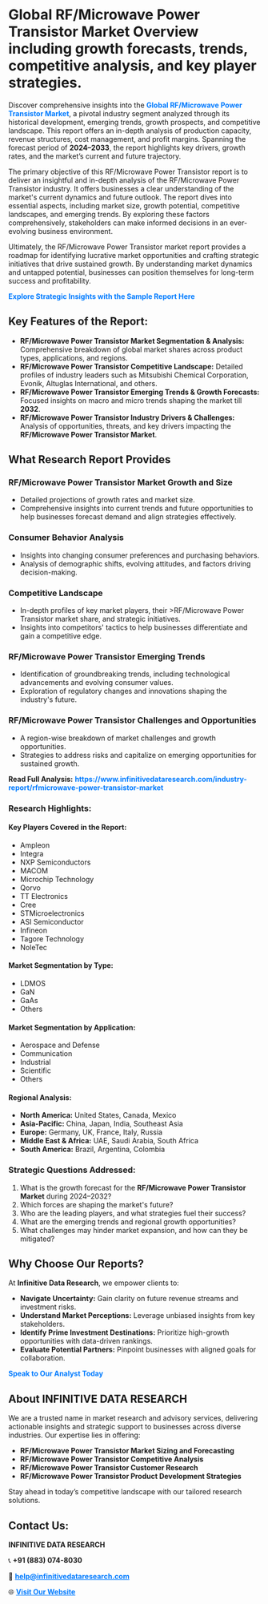 <h1>Global RF/Microwave Power Transistor Market Overview including growth forecasts, trends, competitive analysis, and key player strategies.</h1>
<p>
Discover comprehensive insights into the 
<a href="https://www.infinitivedataresearch.com/industry-report/rfmicrowave-power-transistor-market" rel="dofollow" style="color: #007BFF; text-decoration: none;"><strong>Global RF/Microwave Power Transistor Market</strong></a>, a pivotal industry segment analyzed through its historical development, emerging trends, growth prospects, and competitive landscape. This report offers an in-depth analysis of production capacity, revenue structures, cost management, and profit margins. Spanning the forecast period of <strong>2024–2033</strong>, the report highlights key drivers, growth rates, and the market’s current and future trajectory.
</p>
<p>
The primary objective of this RF/Microwave Power Transistor report is to deliver an insightful and in-depth analysis of the RF/Microwave Power Transistor industry. It offers businesses a clear understanding of the market's current dynamics and future outlook. The report dives into essential aspects, including market size, growth potential, competitive landscapes, and emerging trends. By exploring these factors comprehensively, stakeholders can make informed decisions in an ever-evolving business environment.
</p>
<p>
Ultimately, the RF/Microwave Power Transistor market report provides a roadmap for identifying lucrative market opportunities and crafting strategic initiatives that drive sustained growth. By understanding market dynamics and untapped potential, businesses can position themselves for long-term success and profitability.
</p>
<p>
<a href="https://www.infinitivedataresearch.com/request-sample/reportId=107212" style="color: #007BFF; text-decoration: none;"><strong>Explore Strategic Insights with the Sample Report Here</strong></a>
</p>

<h2>Key Features of the Report:</h2>
<ul>
<li><strong>RF/Microwave Power Transistor Market Segmentation & Analysis:</strong> Comprehensive breakdown of global market shares across product types, applications, and regions.</li>
<li><strong>RF/Microwave Power Transistor Competitive Landscape:</strong> Detailed profiles of industry leaders such as Mitsubishi Chemical Corporation, Evonik, Altuglas International, and others.</li>
<li><strong>RF/Microwave Power Transistor Emerging Trends & Growth Forecasts:</strong> Focused insights on macro and micro trends shaping the market till <strong>2032</strong>.</li>
<li><strong>RF/Microwave Power Transistor Industry Drivers & Challenges:</strong> Analysis of opportunities, threats, and key drivers impacting the <strong>RF/Microwave Power Transistor Market</strong>.</li>
</ul>

<h2>What Research Report Provides</h2>
<h3>RF/Microwave Power Transistor Market Growth and Size</h3>
<ul>
<li>Detailed projections of growth rates and market size.</li>
<li>Comprehensive insights into current trends and future opportunities to help businesses forecast demand and align strategies effectively.</li>
</ul>

<h3>Consumer Behavior Analysis</h3>
<ul>
<li>Insights into changing consumer preferences and purchasing behaviors.</li>
<li>Analysis of demographic shifts, evolving attitudes, and factors driving decision-making.</li>
</ul>

<h3>Competitive Landscape</h3>
<ul>
<li>In-depth profiles of key market players, their >RF/Microwave Power Transistor market share, and strategic initiatives.</li>
<li>Insights into competitors' tactics to help businesses differentiate and gain a competitive edge.</li>
</ul>

<h3>RF/Microwave Power Transistor Emerging Trends</h3>
<ul>
<li>Identification of groundbreaking trends, including technological advancements and evolving consumer values.</li>
<li>Exploration of regulatory changes and innovations shaping the industry's future.</li>
</ul>

<h3>RF/Microwave Power Transistor Challenges and Opportunities</h3>
<ul>
<li>A region-wise breakdown of market challenges and growth opportunities.</li>
<li>Strategies to address risks and capitalize on emerging opportunities for sustained growth.</li>
</ul>
<p><strong>Read Full Analysis:</strong> <a href="https://www.infinitivedataresearch.com/industry-report/rfmicrowave-power-transistor-market" rel="dofollow" style="color: #007BFF; text-decoration: none;"><strong>https://www.infinitivedataresearch.com/industry-report/rfmicrowave-power-transistor-market</strong></a></p>
<h3>Research Highlights:</h3>
<h4>Key Players Covered in the Report:</h4>
<ul><li>Ampleon</li><li>Integra</li><li>NXP Semiconductors</li><li>MACOM</li><li>Microchip Technology</li><li>Qorvo</li><li>TT Electronics</li><li>Cree</li><li>STMicroelectronics</li><li>ASI Semiconductor</li><li>Infineon</li><li>Tagore Technology</li><li>NoleTec</li></ul>
<h4>Market Segmentation by Type:</h4>
<ul><li>LDMOS</li><li>GaN</li><li>GaAs</li><li>Others</li></ul>
<h4>Market Segmentation by Application:</h4>
<ul><li>Aerospace and Defense</li><li>Communication</li><li>Industrial</li><li>Scientific</li><li>Others</li></ul>

<h4>Regional Analysis:</h4>
<ul>
<li><strong>North America:</strong> United States, Canada, Mexico</li>
<li><strong>Asia-Pacific:</strong> China, Japan, India, Southeast Asia</li>
<li><strong>Europe:</strong> Germany, UK, France, Italy, Russia</li>
<li><strong>Middle East & Africa:</strong> UAE, Saudi Arabia, South Africa</li>
<li><strong>South America:</strong> Brazil, Argentina, Colombia</li>
</ul>

<h3>Strategic Questions Addressed:</h3>
<ol>
<li>What is the growth forecast for the <strong>RF/Microwave Power Transistor Market</strong> during 2024–2032?</li>
<li>Which forces are shaping the market's future?</li>
<li>Who are the leading players, and what strategies fuel their success?</li>
<li>What are the emerging trends and regional growth opportunities?</li>
<li>What challenges may hinder market expansion, and how can they be mitigated?</li>
</ol>

<h2>Why Choose Our Reports?</h2>
<p>At <strong>Infinitive Data Research</strong>, we empower clients to:</p>
<ul>
<li><strong>Navigate Uncertainty:</strong> Gain clarity on future revenue streams and investment risks.</li>
<li><strong>Understand Market Perceptions:</strong> Leverage unbiased insights from key stakeholders.</li>
<li><strong>Identify Prime Investment Destinations:</strong> Prioritize high-growth opportunities with data-driven rankings.</li>
<li><strong>Evaluate Potential Partners:</strong> Pinpoint businesses with aligned goals for collaboration.</li>
</ul>
<p><a href="https://www.infinitivedataresearch.com/industry-report/rfmicrowave-power-transistor-market" rel="dofollow" style="color: #007BFF; text-decoration: none;"><strong>Speak to Our Analyst Today</strong></a></p>

<h2>About INFINITIVE DATA RESEARCH</h2>
<p>We are a trusted name in market research and advisory services, delivering actionable insights and strategic support to businesses across diverse industries. Our expertise lies in offering:</p>
<ul>
<li><strong>RF/Microwave Power Transistor Market Sizing and Forecasting</strong></li>
<li><strong>RF/Microwave Power Transistor Competitive Analysis</strong></li>
<li><strong>RF/Microwave Power Transistor Customer Research</strong></li>
<li><strong>RF/Microwave Power Transistor Product Development Strategies</strong></li>
</ul>
<p>Stay ahead in today’s competitive landscape with our tailored research solutions.</p>

<h2>Contact Us:</h2>
<p><strong>INFINITIVE DATA RESEARCH</strong></p>
<p>📞 <strong>+91 (883) 074-8030</strong></p>
<p>📧 <strong><a href="mailto:help@infinitivedataresearch.com" style="color: #007BFF;">help@infinitivedataresearch.com</a></strong></p>
<p>🌐 <strong><a href="https://www.infinitivedataresearch.com" rel="dofollow" style="color: #007BFF;">Visit Our Website</a></strong></p>